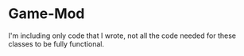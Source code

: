 # Game-Mod

I'm including only code that I wrote, not all the code needed for these classes to be fully functional.

